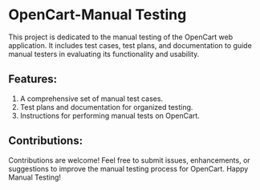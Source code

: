 # OpenCart-Manual Testing
This project is dedicated to the manual testing of the OpenCart web application. It includes test cases, test plans, and documentation to guide manual testers in evaluating its functionality and usability.

## Features:
1. A comprehensive set of manual test cases.
2. Test plans and documentation for organized testing.
3. Instructions for performing manual tests on OpenCart.

## Contributions:

Contributions are welcome! Feel free to submit issues, enhancements, or suggestions to improve the manual testing process for OpenCart.
Happy Manual Testing!
